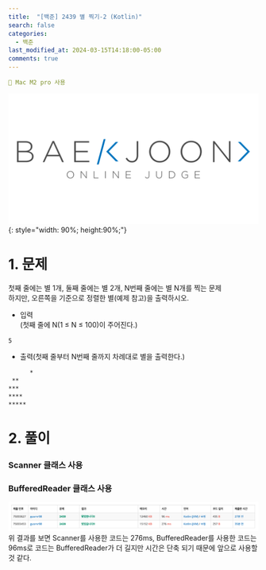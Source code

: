 ```yaml
---
title:  "[백준] 2439 별 찍기-2 (Kotlin)"
search: false
categories: 
  - 백준
last_modified_at: 2024-03-15T14:18:00-05:00
comments: true 
---
```

```yaml
📌 Mac M2 pro 사용
```
<!--
블럭 사용법
 ```yaml
```
!-->

<!-- 
[Ruby install](https://rubyinstaller.org/downloads/) 하이퍼 링크
![rubyinstaller](/assets/image/Jekll-minimal_mistakes/rubyinstaller.PNG) 이미지
<mark style='background-color: #fff5b1'>...</mark><br> 형광팬처리
<script src="https://gist.github.com/heui-yong/9f6cd0c69c8780228cbee7c9b324b2f8.js"></script> 소스코드
--> 

![BeakJoon-logo](/assets/image/BeakJoon/BaekJoon.png){: style="width: 90%; height:90%;"}

<h1>1. 문제</h1>
  첫째 줄에는 별 1개, 둘째 줄에는 별 2개, N번째 줄에는 별 N개를 찍는 문제 <br>하지만, 오른쪽을 기준으로 정렬한 별(예제 참고)을 출력하시오.


  - 입력<br>
  (첫째 줄에 N(1 ≤ N ≤ 100)이 주어진다.)
  ```text
  5 
  ```

  - 출력(첫째 줄부터 N번째 줄까지 차례대로 별을 출력한다.)
  ```text
        *
   **
  ***
 ****
*****
  ```

<h1>2. 풀이</h1>

<h3>Scanner 클래스 사용</h3>
<script src="https://gist.github.com/heui-yong/d4d3d2a0ba17c99a64352c15d883529d.js"></script>

<h3>BufferedReader 클래스 사용</h3>
<script src="https://gist.github.com/heui-yong/1e7130293ffd384154ebc65720f71267.js"></script>

![beakjoon-1](/assets/image/beak_joon_2439/beak_joon_2439_1.png)<br>
위 결과를 보면 Scanner를 사용한 코드는 276ms, BufferedReader를 사용한 코드는 96ms로 코드는 BufferedReader가 더 길지만 시간은 단축 되기 때문에 앞으로 사용할 것 같다.

